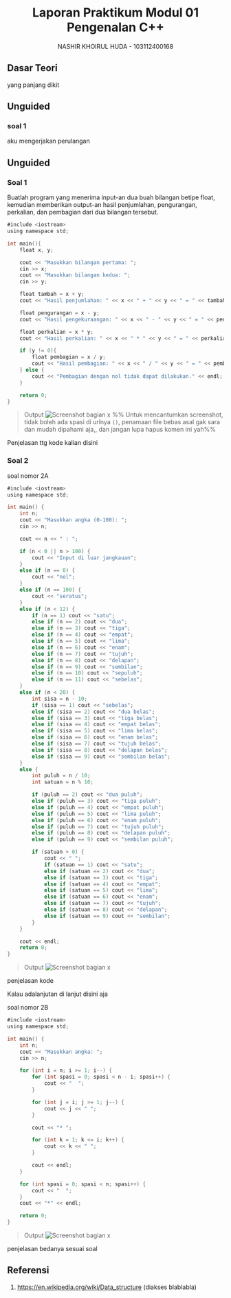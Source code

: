 # <h1 align="center">Laporan Praktikum Modul 01 <br>  Pengenalan C++</h1>
<p align="center">NASHIR KHOIRUL HUDA - 103112400168</p>

## Dasar Teori

yang panjang dikit

## Unguided

### soal 1

aku mengerjakan perulangan

## Unguided

### Soal 1

Buatlah program yang menerima input-an dua buah bilangan betipe float, kemudian memberikan output-an hasil penjumlahan, pengurangan, perkalian, dan pembagian dari dua bilangan tersebut.

```go
#include <iostream>
using namespace std;

int main(){
    float x, y;

    cout << "Masukkan bilangan pertama: ";
    cin >> x;
    cout << "Masukkan bilangan kedua: ";
    cin >> y;

    float tambah = x + y;
    cout << "Hasil penjumlahan: " << x << " + " << y << " = " << tambah << endl;

    float pengurangan = x - y;
    cout << "Hasil pengekuraangan: " << x << " - " << y << " = " << pengurangan << endl;

    float perkalian = x * y;
    cout << "Hasil perkalian: " << x << " * " << y << " = " << perkalian << endl;

    if (y != 0){
        float pembagian = x / y;
        cout << "Hasil pembagian: " << x << " / " << y << " = " << pembagian << endl;
    } else {
        cout << "Pembagian dengan nol tidak dapat dilakukan." << endl;
    }

    return 0;
}
```

> Output
> ![Screenshot bagian x](https://github.com/Nashiw/Laporan-Praktikum/blob/main/LAPRAK/jawaban%201.png)
> %% Untuk mencantumkan screenshot, tidak boleh ada spasi di urlnya `()`, penamaan file bebas asal gak sara dan mudah dipahami aja,, dan jangan lupa hapus komen ini yah%%

Penjelasan ttg kode kalian disini

### Soal 2

soal nomor 2A

```go
#include <iostream>
using namespace std;

int main() {
    int n;
    cout << "Masukkan angka (0-100): ";
    cin >> n;

    cout << n << " : ";

    if (n < 0 || n > 100) {
        cout << "Input di luar jangkauan";
    }
    else if (n == 0) {
        cout << "nol";
    }
    else if (n == 100) {
        cout << "seratus";
    }
    else if (n < 12) {
        if (n == 1) cout << "satu";
        else if (n == 2) cout << "dua";
        else if (n == 3) cout << "tiga";
        else if (n == 4) cout << "empat";
        else if (n == 5) cout << "lima";
        else if (n == 6) cout << "enam";
        else if (n == 7) cout << "tujuh";
        else if (n == 8) cout << "delapan";
        else if (n == 9) cout << "sembilan";
        else if (n == 10) cout << "sepuluh";
        else if (n == 11) cout << "sebelas";
    }
    else if (n < 20) {
        int sisa = n - 10;
        if (sisa == 1) cout << "sebelas";
        else if (sisa == 2) cout << "dua belas";
        else if (sisa == 3) cout << "tiga belas";
        else if (sisa == 4) cout << "empat belas";
        else if (sisa == 5) cout << "lima belas";
        else if (sisa == 6) cout << "enam belas";
        else if (sisa == 7) cout << "tujuh belas";
        else if (sisa == 8) cout << "delapan belas";
        else if (sisa == 9) cout << "sembilan belas";
    }
    else {
        int puluh = n / 10;
        int satuan = n % 10;

        if (puluh == 2) cout << "dua puluh";
        else if (puluh == 3) cout << "tiga puluh";
        else if (puluh == 4) cout << "empat puluh";
        else if (puluh == 5) cout << "lima puluh";
        else if (puluh == 6) cout << "enam puluh";
        else if (puluh == 7) cout << "tujuh puluh";
        else if (puluh == 8) cout << "delapan puluh";
        else if (puluh == 9) cout << "sembilan puluh";

        if (satuan > 0) {
            cout << " ";
            if (satuan == 1) cout << "satu";
            else if (satuan == 2) cout << "dua";
            else if (satuan == 3) cout << "tiga";
            else if (satuan == 4) cout << "empat";
            else if (satuan == 5) cout << "lima";
            else if (satuan == 6) cout << "enam";
            else if (satuan == 7) cout << "tujuh";
            else if (satuan == 8) cout << "delapan";
            else if (satuan == 9) cout << "sembilan";
        }
    }

    cout << endl;
    return 0;
}

```

> Output
> ![Screenshot bagian x](https://github.com/Nashiw/Laporan-Praktikum/blob/main/LAPRAK/jawaban%202.png)

penjelasan kode

Kalau adalanjutan di lanjut disini aja

soal nomor 2B

```go
#include <iostream>
using namespace std;

int main() {
    int n;
    cout << "Masukkan angka: ";
    cin >> n;

    for (int i = n; i >= 1; i--) {
        for (int spasi = 0; spasi < n - i; spasi++) {
            cout << "  ";
        }

        for (int j = i; j >= 1; j--) {
            cout << j << " ";
        }

        cout << "* ";

        for (int k = 1; k <= i; k++) {
            cout << k << " ";
        }

        cout << endl;
    }

    for (int spasi = 0; spasi < n; spasi++) {
        cout << "  ";
    }
    cout << "*" << endl;

    return 0;
}

```

> Output
> ![Screenshot bagian x](https://github.com/Nashiw/Laporan-Praktikum/blob/main/LAPRAK/jawaban%203.png)

penjelasan bedanya sesuai soal

## Referensi

1. https://en.wikipedia.org/wiki/Data_structure (diakses blablabla)

